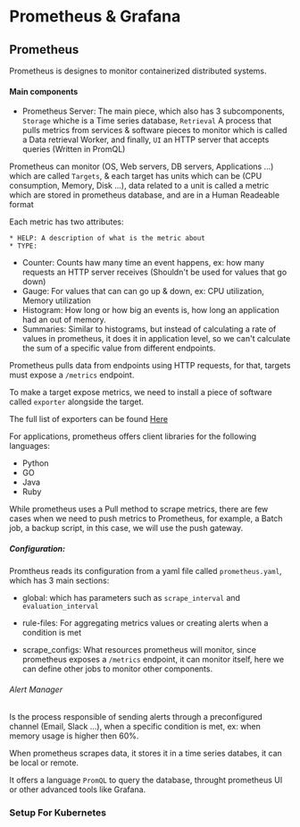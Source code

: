 # Prometheus & Grafana

## Prometheus

Prometheus is designes to monitor containerized distributed systems.

#### Main components

* Prometheus Server: The main piece, which also has 3 subcomponents, `Storage` whiche is a Time series database, `Retrieval` A process that pulls metrics from services & software pieces to monitor which is called a Data retrieval Worker, and finally, `UI` an HTTP server that accepts queries (Written in PromQL) 

Prometheus can monitor (OS, Web servers, DB servers, Applications ...) which are called `Targets`, & each target has units which can be (CPU consumption, Memory, Disk ...), data related to a unit is called a metric which are stored in prometheus database, and are in a Human Readeable format 

Each metric has two attributes:

    * HELP: A description of what is the metric about
    * TYPE: 
  * Counter: Counts haw many time an event happens, ex: how many requests an HTTP server receives (Shouldn't be used for values that go down)
  * Gauge: For values that can can go up & down, ex: CPU utilization, Memory utilization 
  * Histogram: How long or how big an events is, how long an application had an out of memory.
  * Summaries: Similar to histograms, but instead of calculating a rate of values in prometheus, it does it in application level, so we can't calculate the sum of a specific value from different endpoints.

Prometheus pulls data from endpoints using HTTP requests, for that, targets must expose a `/metrics` endpoint.

To make a target expose metrics, we need to install a piece of software called `exporter` alongside the target.

The full list of exporters can be found [Here](https://prometheus.io/docs/instrumenting/exporters/)

For applications, prometheus offers client libraries for the following languages:

* Python
* GO
* Java
* Ruby

While prometheus uses a Pull method to scrape metrics, there are few cases when we need to push metrics to Prometheus, for example, a Batch job, a backup script, in this case, we will use the push gateway.

##### Configuration: 

Promtheus reads its configuration from a yaml file called `prometheus.yaml`, which has 3 main sections:

* global: which has parameters such as `scrape_interval` and `evaluation_interval`
   
* rule-files: For aggregating metrics values or creating alerts when a condition is met
* scrape_configs: What resources prometheus will monitor, since prometheus exposes a `/metrics` endpoint, it can monitor itself, here we can define other jobs to monitor other components.

###### Alert Manager

Is the process responsible of sending alerts through a preconfigured channel (Email, Slack ...), when a specific condition is met, ex: when memory usage is higher then 60%.

When prometheus scrapes data, it stores it in a time series databes, it can be local or remote.

It offers a language `PromQL` to query the database, throught prometheus UI or other advanced tools like Grafana.

### Setup For Kubernetes

